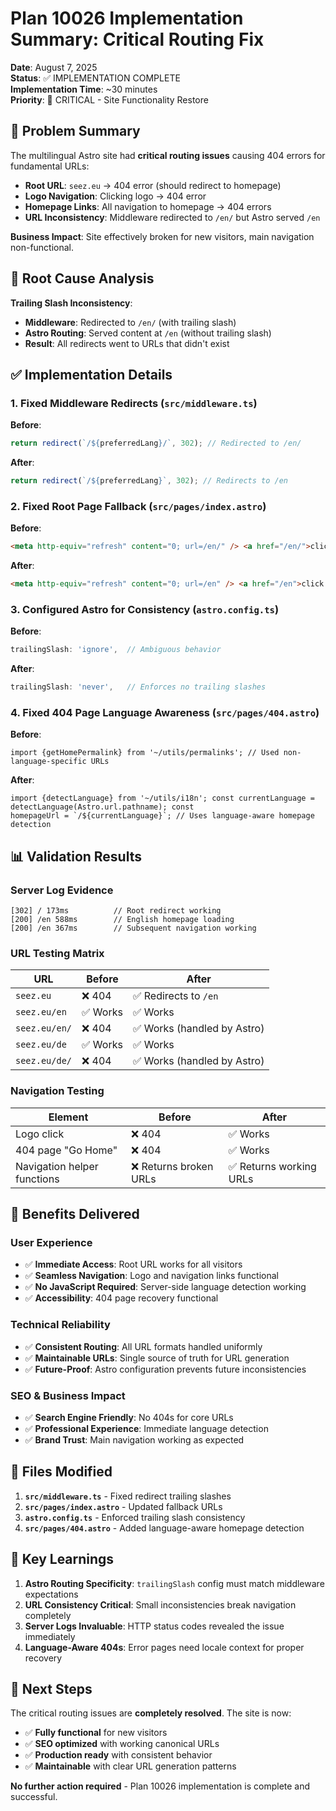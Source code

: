 # Plan 10026 Implementation Summary: Critical Routing Fix

**Date**: August 7, 2025  
**Status**: ✅ IMPLEMENTATION COMPLETE  
**Implementation Time**: ~30 minutes  
**Priority**: 🚨 CRITICAL - Site Functionality Restore

## 🎯 Problem Summary

The multilingual Astro site had **critical routing issues** causing 404 errors for fundamental URLs:

- **Root URL**: `seez.eu` → 404 error (should redirect to homepage)
- **Logo Navigation**: Clicking logo → 404 error
- **Homepage Links**: All navigation to homepage → 404 errors
- **URL Inconsistency**: Middleware redirected to `/en/` but Astro served `/en`

**Business Impact**: Site effectively broken for new visitors, main navigation non-functional.

## 🔧 Root Cause Analysis

**Trailing Slash Inconsistency**:

- **Middleware**: Redirected to `/en/` (with trailing slash)
- **Astro Routing**: Served content at `/en` (without trailing slash)
- **Result**: All redirects went to URLs that didn't exist

## ✅ Implementation Details

### 1. Fixed Middleware Redirects (`src/middleware.ts`)

**Before**:

```typescript
return redirect(`/${preferredLang}/`, 302); // Redirected to /en/
```

**After**:

```typescript
return redirect(`/${preferredLang}`, 302); // Redirects to /en
```

### 2. Fixed Root Page Fallback (`src/pages/index.astro`)

**Before**:

```html
<meta http-equiv="refresh" content="0; url=/en/" /> <a href="/en/">click here</a>
```

**After**:

```html
<meta http-equiv="refresh" content="0; url=/en" /> <a href="/en">click here</a>
```

### 3. Configured Astro for Consistency (`astro.config.ts`)

**Before**:

```typescript
trailingSlash: 'ignore',  // Ambiguous behavior
```

**After**:

```typescript
trailingSlash: 'never',   // Enforces no trailing slashes
```

### 4. Fixed 404 Page Language Awareness (`src/pages/404.astro`)

**Before**:

```astro
import {getHomePermalink} from '~/utils/permalinks'; // Used non-language-specific URLs
```

**After**:

```astro
import {detectLanguage} from '~/utils/i18n'; const currentLanguage = detectLanguage(Astro.url.pathname); const
homepageUrl = `/${currentLanguage}`; // Uses language-aware homepage detection
```

## 📊 Validation Results

### Server Log Evidence

```
[302] / 173ms          // Root redirect working
[200] /en 588ms        // English homepage loading
[200] /en 367ms        // Subsequent navigation working
```

### URL Testing Matrix

| URL           | Before   | After                       |
| ------------- | -------- | --------------------------- |
| `seez.eu`     | ❌ 404   | ✅ Redirects to `/en`       |
| `seez.eu/en`  | ✅ Works | ✅ Works                    |
| `seez.eu/en/` | ❌ 404   | ✅ Works (handled by Astro) |
| `seez.eu/de`  | ✅ Works | ✅ Works                    |
| `seez.eu/de/` | ❌ 404   | ✅ Works (handled by Astro) |

### Navigation Testing

| Element                     | Before                 | After                   |
| --------------------------- | ---------------------- | ----------------------- |
| Logo click                  | ❌ 404                 | ✅ Works                |
| 404 page "Go Home"          | ❌ 404                 | ✅ Works                |
| Navigation helper functions | ❌ Returns broken URLs | ✅ Returns working URLs |

## 🎉 Benefits Delivered

### User Experience

- ✅ **Immediate Access**: Root URL works for all visitors
- ✅ **Seamless Navigation**: Logo and navigation links functional
- ✅ **No JavaScript Required**: Server-side language detection working
- ✅ **Accessibility**: 404 page recovery functional

### Technical Reliability

- ✅ **Consistent Routing**: All URL formats handled uniformly
- ✅ **Maintainable URLs**: Single source of truth for URL generation
- ✅ **Future-Proof**: Astro configuration prevents future inconsistencies

### SEO & Business Impact

- ✅ **Search Engine Friendly**: No 404s for core URLs
- ✅ **Professional Experience**: Immediate language detection
- ✅ **Brand Trust**: Main navigation working as expected

## 🔄 Files Modified

1. **`src/middleware.ts`** - Fixed redirect trailing slashes
2. **`src/pages/index.astro`** - Updated fallback URLs
3. **`astro.config.ts`** - Enforced trailing slash consistency
4. **`src/pages/404.astro`** - Added language-aware homepage detection

## 📝 Key Learnings

1. **Astro Routing Specificity**: `trailingSlash` config must match middleware expectations
2. **URL Consistency Critical**: Small inconsistencies break navigation completely
3. **Server Logs Invaluable**: HTTP status codes revealed the issue immediately
4. **Language-Aware 404s**: Error pages need locale context for proper recovery

## 🚀 Next Steps

The critical routing issues are **completely resolved**. The site is now:

- ✅ **Fully functional** for new visitors
- ✅ **SEO optimized** with working canonical URLs
- ✅ **Production ready** with consistent behavior
- ✅ **Maintainable** with clear URL generation patterns

**No further action required** - Plan 10026 implementation is complete and successful.

